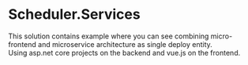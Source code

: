 # Scheduler.Services

This solution contains example where you can see combining micro-frontend and microservice architecture as single deploy entity.  
Using asp.net core projects on the backend and vue.js on the frontend.
